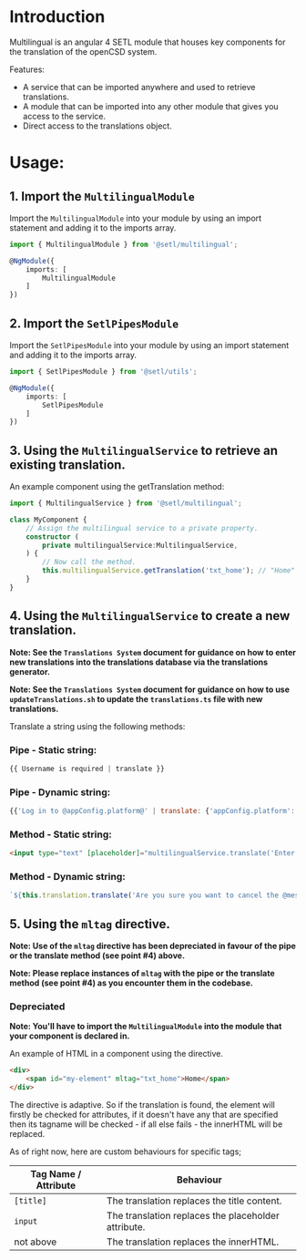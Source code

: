 # Introduction
Multilingual is an angular 4 SETL module that houses key components for the translation of the openCSD system.

Features:
* A service that can be imported anywhere and used to retrieve translations.
* A module that can be imported into any other module that gives you access to the service.
* Direct access to the translations object.

# Usage:
## 1. Import the `MultilingualModule`

Import the `MultilingualModule` into your module by using an import statement and adding it to the imports array.

```typescript
import { MultilingualModule } from '@setl/multilingual';

@NgModule({
    imports: [
        MultilingualModule
    ]
})
```

## 2. Import the `SetlPipesModule`

Import the `SetlPipesModule` into your module by using an import statement and adding it to the imports array.

```typescript
import { SetlPipesModule } from '@setl/utils';

@NgModule({
    imports: [
        SetlPipesModule
    ]
})
```

## 3. Using the `MultilingualService` to retrieve an existing translation.

An example component using the getTranslation method:

```typescript
import { MultilingualService } from '@setl/multilingual';

class MyComponent {
    // Assign the multilingual service to a private property.
    constructor (
        private multilingualService:MultilingualService,
    ) {
        // Now call the method.
        this.multilingualService.getTranslation('txt_home'); // "Home"
    }
}
```

## 4. Using the `MultilingualService` to create a new translation.

**Note: See the `Translations System` document for guidance on how to enter new translations into the translations database via the translations generator.**

**Note: See the `Translations System` document for guidance on how to use `updateTranslations.sh` to update the `translations.ts` file with new translations.**

Translate a string using the following methods:

### Pipe - Static string: 

```javascript
{{ Username is required | translate }}
```

### Pipe - Dynamic string: 

```javascript
{{'Log in to @appConfig.platform@' | translate: {'appConfig.platform': appConfig.platform} }}
```

### Method - Static string:

```html
<input type="text" [placeholder]="multilingualService.translate('Enter your username')">
```

### Method - Dynamic string:

```javascript
`${this.translation.translate('Are you sure you want to cancel the @message@?', { 'message': message })}`
```

## 5. Using the `mltag` directive.

**Note: Use of the `mltag` directive has been depreciated in favour of the pipe or the translate method (see point #4) above.**

**Note: Please replace instances of `mltag` with the pipe or the translate method (see point #4) as you encounter them in the codebase.**

### Depreciated

**Note: You'll have to import the `MultilingualModule` into the module that your component is declared in.**

An example of HTML in a component using the directive.

```html
<div>
    <span id="my-element" mltag="txt_home">Home</span>
</div>
```

The directive is adaptive. So if the translation is found, the element will firstly be checked for attributes, if it doesn't have any that are specified then its tagname will be checked - if all else fails - the innerHTML will be replaced.

As of right now, here are custom behaviours for specific tags;

| Tag Name / Attribute   | Behaviour                                           |
|------------|-----------------------------------------------------|
| `[title]`  | The translation replaces the title content.         |
| `input`    | The translation replaces the placeholder attribute. |
| not above  | The translation replaces the innerHTML.             |
